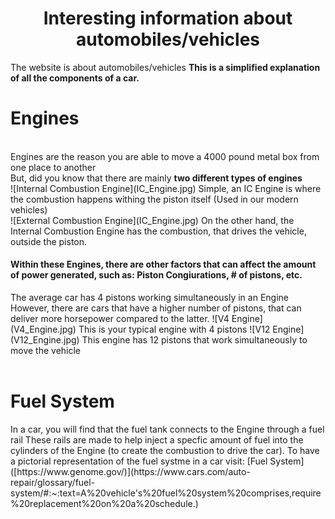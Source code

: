 <h1 align="center">
 Interesting information about automobiles/vehicles
</h1>
The website is about automobiles/vehicles
<strong> This is a simplified explanation of all the components of a car. </strong>
<p align="center">
<h1>  <strong> Engines </strong> </h1>
</p>
<br>
Engines are the reason you are able to move a 4000 pound metal box from one place to another
<br>
But, did you know that there are mainly <strong> two different types of engines </strong>
<br>
![Internal Combustion Engine](IC_Engine.jpg)
Simple, an IC Engine is where the combustion happens withing the piston itself (Used in our modern vehicles)
<br>
![External Combustion Engine](IC_Engine.jpg)
On the other hand, the Internal Combustion Engine has the combustion, that drives the vehicle, outside the piston.
<br>
<h4> Within these Engines, there are other factors that can affect the amount of power generated, such as: Piston Congiurations, # of pistons, etc. </h4>
The average car has 4 pistons working simultaneously in an Engine
However, there are cars that have a higher number of pistons, that can deliver more horsepower compared to the latter.
![V4 Engine](V4_Engine.jpg)
This is your typical engine with 4 pistons
![V12 Engine](V12_Engine.jpg)
This engine has 12 pistons that work simultaneously to move the vehicle
<br>
<br>
<h1> Fuel System</h1>
In a car, you will find that the fuel tank connects to the Engine through a fuel rail
These rails are made to help inject a specfic amount of fuel into the cylinders of the Engine (to create the combustion to drive the car).
To have a pictorial representation of the fuel systme in a car visit:
[Fuel System]([https://www.genome.gov/)](https://www.cars.com/auto-repair/glossary/fuel-system/#:~:text=A%20vehicle's%20fuel%20system%20comprises,require%20replacement%20on%20a%20schedule.)
